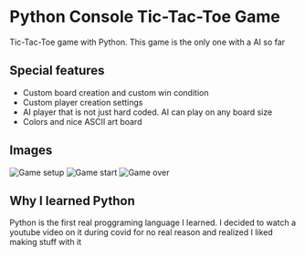 # Python Console Tic-Tac-Toe Game

Tic-Tac-Toe game with Python. This game is the only one with a AI so far

## Special features
- Custom board creation and custom win condition
- Custom player creation settings
- AI player that is not just hard coded. AI can play on any board size
- Colors and nice ASCII art board

## Images
![Game setup](https://github.com/michael-lesirge/tic-tac-toe/assets/100492377/4b30f0ff-f731-435e-bc8c-08bc35178d81)
![Game start](https://github.com/michael-lesirge/tic-tac-toe/assets/100492377/089bfc92-5406-40d8-9842-ad37093584b1)
![Game over](https://github.com/michael-lesirge/tic-tac-toe/assets/100492377/a84d7428-ffad-4225-8791-bb911a0175dc)


## Why I learned Python
Python is the first real proggraming language I learned. I decided to watch a youtube video on it during covid for no real reason and realized I liked making stuff with it
